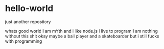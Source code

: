 # hello-world
just another repository

whats good world
I am mYth and i like node.js 
I live to program
I am nothing without this shit
okay maybe a ball player and a skateboarder but i still fucks with programming 
